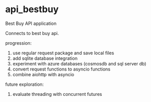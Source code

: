 # api_bestbuy
Best Buy API application

Connects to best buy api.

progression:
1. use regular request package and save local files
2. add sqlite database integration
3. experiment with azure databases (cosmosdb and sql server db)
4. convert request functions to asyncio functions
5. combine aiohttp with asyncio

future exploration:
1. evaluate threading with concurrent futures
